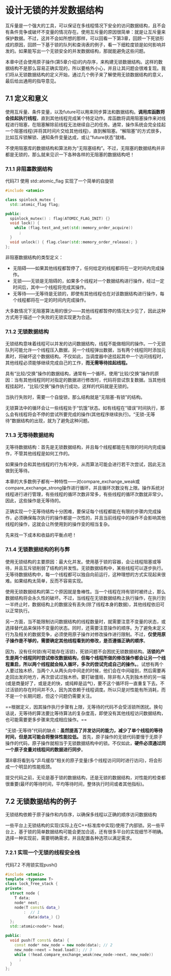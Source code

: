 # 设计无锁的并发数据结构

互斥量是一个强大的工具，可以保证在多线程情况下安全的访问数据结构，且不会有条件竞争或破坏不变量的情况存在。使用互斥量的原因很简单：就是让互斥量来保护数据。不过，这并不会如所想的那样，可以回看一下第3章，回顾一下死锁形成的原因，回顾一下基于锁的队列和查询表的例子，看一下细粒度锁是如何影响并发的。如果能写出一个无锁安全的并发数据结构，那就能避免这些问题。

本章中还会使用原子操作(第5章介绍)的内存序，来构建无锁数据结构。这样的数据结构不是那么容易正确实现的，所以要格外小心，并且让其问题会很难复现。我们将从无锁数据结构的定义开始，通过几个例子来了解使用无锁数据结构的意义，最后给出通用的指导意见。

## 7.1 定义和意义

使用互斥量、条件变量，以及future可以用来同步算法和数据结构。**调用库函数将会挂起执行线程**，直到其他线程完成某个特定动作。库函数将调用阻塞操作来对线程进行阻塞，在阻塞解除前线程无法继续自己的任务。通常，操作系统会完全挂起一个阻塞线程(并将其时间片交给其他线程)，直到解阻塞。“解阻塞”的方式很多，比如互斥锁解锁、通知条件变量达成，或让“future状态”就绪。

不使用阻塞库的数据结构和算法称为“无阻塞结构”。不过，无阻塞的数据结构并非都是无锁的，那么就来见识一下各种各样的无阻塞的数据结构吧！

### 7.1.1 非阻塞数据结构

代码7.1 使用 std::atomic_flag 实现了一个简单的自旋锁

  ```` cpp
  #include <atomic>

  class spinlock_mutex {
    std::atomic_flag flag;

  public:
    spinlock_mutex() : flag(ATOMIC_FLAG_INIT) {}
    void lock() {
      while (flag.test_and_set(std::memory_order_acquire))
        ;
    }
    void unlock() { flag.clear(std::memory_order_release); }
  };
  ````

非阻塞数据结构的类型定义：

- 无阻碍——如果其他线程都暂停了，任何给定的线程都将在一定时间内完成操作。
- 无锁——无锁是无阻碍的，如果多个线程对一个数据结构进行操作，经过一定时间后，其中一个线程将完成其操作。
- 无等待——无等待是无锁的，即使有其他线程也在对该数据结构进行操作，每个线程都将在一定的时间内完成操作。

大多数情况下无阻塞算法用的很少——其他线程都暂停的情况太少见了，因此这种方式用于描述一个失败的无锁实现更为合适。

### 7.1.2 无锁数据结构

无锁结构意味着线程可以并发的访问数据结构，线程不能做相同的操作。一个无锁队列可能允许一个线程压入数据，另一个线程弹出数据，当有两个线程同时添加元素时，将破坏这个数据结构。不仅如此，当调度器中途挂起其中一个访问线程时，其他线程必须能够继续完成自己的工作，**而无需等待挂起线程。**

具有“比较/交换”操作的数据结构，通常有一个循环。使用“比较/交换”操作的原因：当有其他线程同时对指定的数据进行修改时，代码将尝试恢复数据。当其他线程挂起时，“比较/交换”操作执行成功，这样的代码就是无锁的。

当执行失败时，需要一个自旋锁，那么结构就是“无阻塞-有锁”的结构。

无锁算法中的循环会让一些线程处于“饥饿”状态。如有线程在“错误”时间执行，那么会有线程将会不停的尝试所要完成的操作(其他程序继续执行)。“无锁-无等待”数据结构的出现，就为了避免这种问题。

### 7.1.3 无等待数据结构

无等待数据结构：首先是无锁数据结构，并且每个线程都能在有限的时间内完成操作，不管其他线程是如何工作的。

如果操作会和其他线程的行为有冲突，从而算法可能会进行若干次尝试，因此无法做到无等待。

本章的大多数例子都有一种特性——对compare_exchange_weak或compare_exchange_strong操作进行循环，并且循环次数没有上限。操作系统对线程进行进行管理，有些线程的循环次数非常多，有些线程的循环次数就非常少。因此，这些操作是无等待的。

正确实现一个无等待结构十分困难，要保证每个线程都能在有限的步骤内完成操作，必须确保每次执行的操作都是一次性的，并且当前线程中的操作不会影响其他线程的操作，这就会让所使用到的操作变的相当复杂。

先来找一下成本和收益的平衡点吧！

### 7.1.4 无锁数据结构的利与弊

使用无锁结构的主要原因：最大化并发。使用基于锁的容器，会让线程阻塞或等待，并且互斥锁削弱了结构的并发性。无锁数据结构中，某些线程可以逐步执行。无等待数据结构中，每一个线程都可以独自向前运行，这种理想的方式实现起来很难。如果结构太简单，反而不容易实现。

使用无锁数据结构的第二个原因就是鲁棒性。当一个线程在持有锁时被终止，那么数据结构将会永久性的破坏。不过，当线程在无锁数据结构上执行操作，在执行到一半终止时，数据结构上的数据没有丢失(除了线程本身的数据)，其他线程依旧可以正常执行。

另一方面，当不能限制访问数据结构的线程数量时，就需要注意不变量的状态，或选择替代品来保持不变量的状态。同时，还需要注意操作的顺序。为了避免未定义行为及相关的数据竞争，必须使用原子操作对修改操作进行限制。不过，**仅使用原子操作是不够的，需要确定其他线程看到的修改，是否遵循正确的顺序**。

因为，没有任何锁(有可能存在活锁)，死锁问题不会困扰无锁数据结构。**活锁的产生是两个线程同时尝试修改数据结构，但每个线程所做的修改操作都会让另一个线程重启，所以两个线程就会陷入循环，多次的尝试完成自己的操作。**。试想有两个人要过独木桥，当两个人从两头向中间走的时候，他们会在中间碰到，然后需要再走回出发的地方，再次尝试过独木桥。要打破僵局，除非有人先到独木桥的另一端(或是商量好了，或是走的快，或纯粹是运气)，要不这个循环将一直重复下去。不过活锁的存在时间并不久，因为其依赖于线程调度。所以只是对性能有所消耗，而不是一个长期问题，但这个问题仍需要关注。

==根据定义，因其操作执行步骤有上限，无等待的代码不会受活锁所困扰。换句话说，无等待的算法要比等待算法的复杂度高，即使没有其他线程访问数据结构，也可能需要更多步骤来完成相应操作。==

“无锁-无等待”代码的缺点：**虽然提高了并发访问的能力，减少了单个线程的等待时间，但是其可能会将整体性能拉低。** 首先，原子操作的无锁代码要慢于无原子操作的代码，原子操作就相当于无锁数据结构中的锁。不仅如此，**硬件必须通过同一个原子变量对线程间的数据进行同步**。

第8章将看到与“乒乓缓存”相关的原子变量(多个线程访问同时进行访问)，将会形成一个明显的性能瓶颈。

提交代码之前，无论是基于锁的数据结构，还是无锁的数据结构，对性能的检查都很重要(最坏的等待时间，平均等待时间，整体执行时间或者其他指标)。

## 7.2 无锁数据结构的例子

无锁结构依赖于原子操作和内存序，以确保多线程以正确的顺序访问数据结构

一些平台上无锁结构的实现(实际上在C++标准库中实现)使用了内部锁。另一些平台上，基于锁的简单数据结构可能会更加合适，还有很多平台的实现细节不明确。选择一种实现前，需要明确需求，并且配置各种选项以满足需求。

### 7.2.1 实现一个无锁的线程安全栈

代码7.2 不用锁实现push()

  ```` cpp
  #include <atomic>
  template <typename T>
  class lock_free_stack {
  private:
    struct node {
      T data;
      node* next;
      node(T const& data_)
          :  // 1
            data(data_) {}
    };
    std::atomic<node*> head;

  public:
    void push(T const& data) {
      const node* new_node = new node(data); // 2
      new_node->next = head.load(); // 3
      while (!head.compare_exchange_weak(new_node->next, new_node))
        ;
    }
  };
  ````
